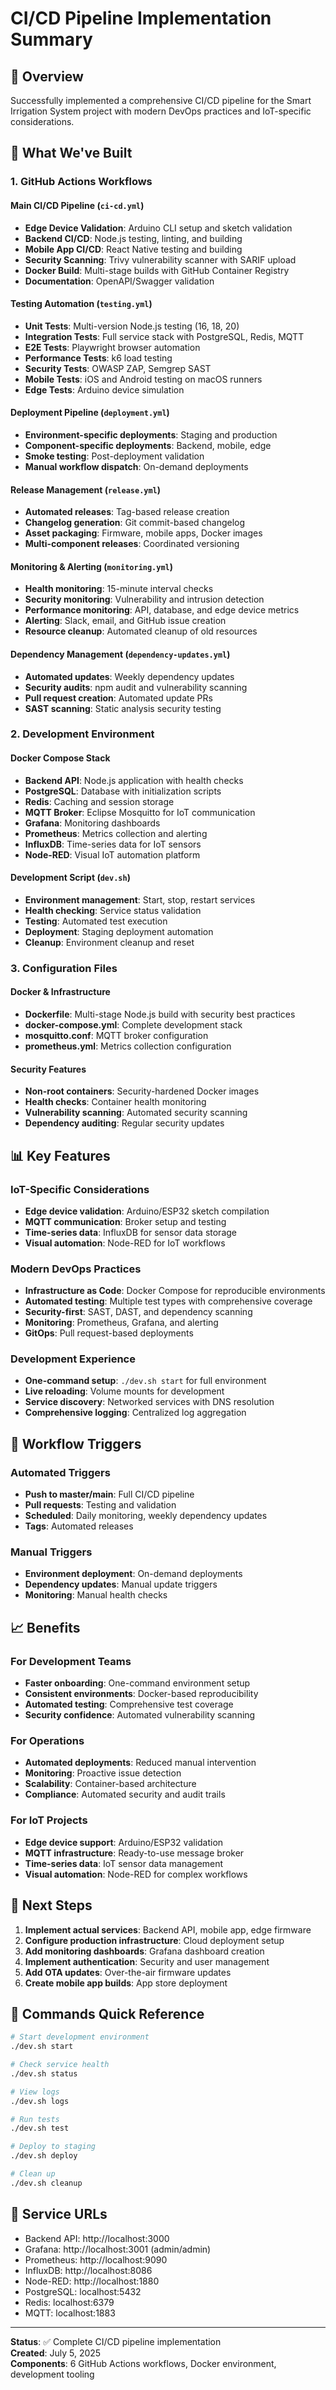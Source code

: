 # CI/CD Pipeline Implementation Summary

## 🎯 Overview

Successfully implemented a comprehensive CI/CD pipeline for the Smart Irrigation System project with modern DevOps practices and IoT-specific considerations.

## 🚀 What We've Built

### 1. GitHub Actions Workflows

#### Main CI/CD Pipeline (`ci-cd.yml`)
- **Edge Device Validation**: Arduino CLI setup and sketch validation
- **Backend CI/CD**: Node.js testing, linting, and building
- **Mobile App CI/CD**: React Native testing and building
- **Security Scanning**: Trivy vulnerability scanner with SARIF upload
- **Docker Build**: Multi-stage builds with GitHub Container Registry
- **Documentation**: OpenAPI/Swagger validation

#### Testing Automation (`testing.yml`)
- **Unit Tests**: Multi-version Node.js testing (16, 18, 20)
- **Integration Tests**: Full service stack with PostgreSQL, Redis, MQTT
- **E2E Tests**: Playwright browser automation
- **Performance Tests**: k6 load testing
- **Security Tests**: OWASP ZAP, Semgrep SAST
- **Mobile Tests**: iOS and Android testing on macOS runners
- **Edge Tests**: Arduino device simulation

#### Deployment Pipeline (`deployment.yml`)
- **Environment-specific deployments**: Staging and production
- **Component-specific deployments**: Backend, mobile, edge
- **Smoke testing**: Post-deployment validation
- **Manual workflow dispatch**: On-demand deployments

#### Release Management (`release.yml`)
- **Automated releases**: Tag-based release creation
- **Changelog generation**: Git commit-based changelog
- **Asset packaging**: Firmware, mobile apps, Docker images
- **Multi-component releases**: Coordinated versioning

#### Monitoring & Alerting (`monitoring.yml`)
- **Health monitoring**: 15-minute interval checks
- **Security monitoring**: Vulnerability and intrusion detection
- **Performance monitoring**: API, database, and edge device metrics
- **Alerting**: Slack, email, and GitHub issue creation
- **Resource cleanup**: Automated cleanup of old resources

#### Dependency Management (`dependency-updates.yml`)
- **Automated updates**: Weekly dependency updates
- **Security audits**: npm audit and vulnerability scanning
- **Pull request creation**: Automated update PRs
- **SAST scanning**: Static analysis security testing

### 2. Development Environment

#### Docker Compose Stack
- **Backend API**: Node.js application with health checks
- **PostgreSQL**: Database with initialization scripts
- **Redis**: Caching and session storage
- **MQTT Broker**: Eclipse Mosquitto for IoT communication
- **Grafana**: Monitoring dashboards
- **Prometheus**: Metrics collection and alerting
- **InfluxDB**: Time-series data for IoT sensors
- **Node-RED**: Visual IoT automation platform

#### Development Script (`dev.sh`)
- **Environment management**: Start, stop, restart services
- **Health checking**: Service status validation
- **Testing**: Automated test execution
- **Deployment**: Staging deployment automation
- **Cleanup**: Environment cleanup and reset

### 3. Configuration Files

#### Docker & Infrastructure
- **Dockerfile**: Multi-stage Node.js build with security best practices
- **docker-compose.yml**: Complete development stack
- **mosquitto.conf**: MQTT broker configuration
- **prometheus.yml**: Metrics collection configuration

#### Security Features
- **Non-root containers**: Security-hardened Docker images
- **Health checks**: Container health monitoring
- **Vulnerability scanning**: Automated security scanning
- **Dependency auditing**: Regular security updates

## 📊 Key Features

### IoT-Specific Considerations
- **Edge device validation**: Arduino/ESP32 sketch compilation
- **MQTT communication**: Broker setup and testing
- **Time-series data**: InfluxDB for sensor data storage
- **Visual automation**: Node-RED for IoT workflows

### Modern DevOps Practices
- **Infrastructure as Code**: Docker Compose for reproducible environments
- **Automated testing**: Multiple test types with comprehensive coverage
- **Security-first**: SAST, DAST, and dependency scanning
- **Monitoring**: Prometheus, Grafana, and alerting
- **GitOps**: Pull request-based deployments

### Development Experience
- **One-command setup**: `./dev.sh start` for full environment
- **Live reloading**: Volume mounts for development
- **Service discovery**: Networked services with DNS resolution
- **Comprehensive logging**: Centralized log aggregation

## 🔄 Workflow Triggers

### Automated Triggers
- **Push to master/main**: Full CI/CD pipeline
- **Pull requests**: Testing and validation
- **Scheduled**: Daily monitoring, weekly dependency updates
- **Tags**: Automated releases

### Manual Triggers
- **Environment deployment**: On-demand deployments
- **Dependency updates**: Manual update triggers
- **Monitoring**: Manual health checks

## 📈 Benefits

### For Development Teams
- **Faster onboarding**: One-command environment setup
- **Consistent environments**: Docker-based reproducibility
- **Automated testing**: Comprehensive test coverage
- **Security confidence**: Automated vulnerability scanning

### For Operations
- **Automated deployments**: Reduced manual intervention
- **Monitoring**: Proactive issue detection
- **Scalability**: Container-based architecture
- **Compliance**: Automated security and audit trails

### For IoT Projects
- **Edge device support**: Arduino/ESP32 validation
- **MQTT infrastructure**: Ready-to-use message broker
- **Time-series data**: IoT sensor data management
- **Visual automation**: Node-RED for complex workflows

## 🎯 Next Steps

1. **Implement actual services**: Backend API, mobile app, edge firmware
2. **Configure production infrastructure**: Cloud deployment setup
3. **Add monitoring dashboards**: Grafana dashboard creation
4. **Implement authentication**: Security and user management
5. **Add OTA updates**: Over-the-air firmware updates
6. **Create mobile app builds**: App store deployment

## 📝 Commands Quick Reference

```bash
# Start development environment
./dev.sh start

# Check service health
./dev.sh status

# View logs
./dev.sh logs

# Run tests
./dev.sh test

# Deploy to staging
./dev.sh deploy

# Clean up
./dev.sh cleanup
```

## 🔧 Service URLs

- Backend API: http://localhost:3000
- Grafana: http://localhost:3001 (admin/admin)
- Prometheus: http://localhost:9090
- InfluxDB: http://localhost:8086
- Node-RED: http://localhost:1880
- PostgreSQL: localhost:5432
- Redis: localhost:6379
- MQTT: localhost:1883

---

**Status**: ✅ Complete CI/CD pipeline implementation  
**Created**: July 5, 2025  
**Components**: 6 GitHub Actions workflows, Docker environment, development tooling
